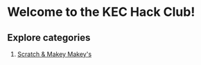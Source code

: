 # Welcome to the KEC Hack Club!

## Explore categories

1. [Scratch & Makey Makey's](scratch&makey-makey)
